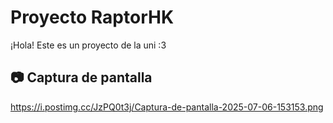 # Proyecto RaptorHK

¡Hola! Este es un proyecto de la uni :3

## 📷 Captura de pantalla

https://i.postimg.cc/JzPQ0t3j/Captura-de-pantalla-2025-07-06-153153.png
